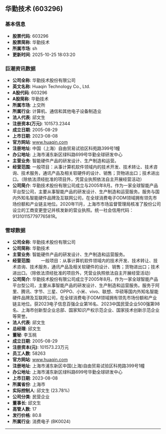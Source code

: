 ## 华勤技术 (603296)

### 基本信息

- **股票代码**: 603296
- **股票简称**: 华勤技术
- **所属市场**: sh
- **更新时间**: 2025-10-25 18:03:20

### 巨潮资讯数据

- **公司全称**: 华勤技术股份有限公司
- **英文名称**: Huaqin Technology Co., Ltd.
- **A股代码**: 603296
- **A股简称**: 华勤技术
- **所属市场**: 上交所
- **所属行业**: 计算机、通信和其他电子设备制造业
- **法人代表**: 邱文生
- **注册资本(万元)**: 101573.2344
- **成立日期**: 2005-08-29
- **上市日期**: 2023-08-08
- **官方网站**: www.huaqin.com
- **注册地址**: 中国（上海）自由贸易试验区科苑路399号1幢
- **办公地址**: 上海市浦东新区绿科路699号华勤全球研发中心
- **主营业务**: 智能硬件产品的研发设计、生产制造和运营。
- **经营范围**: 一般项目：从事计算机软件领域内的技术开发、技术转让、技术咨询、技术服务，通讯产品及相关软硬件的设计、销售；货物进出口；技术进出口。（除依法须经批准的项目外，凭营业执照依法自主开展经营活动）
- **公司简介**: 华勤技术股份有限公司成立与2005年8月。作为一家全球智能产品平台型公司，主要从事智能产品的研发设计、生产制造和运营服务。服务与国内外知名智能硬件品牌及互联网公司，在全球消费电子ODM领域拥有领先市场份额和产业链主地位。2020年11月，上海市市场监督管理局核准了股份公司设立的工商变更登记并核发新的营业执照。统一社会信用代码：91310115779776581R。

### 雪球数据

- **公司全称**: 华勤技术股份有限公司
- **公司简称**: 华勤技术
- **主营业务**: 智能硬件产品的研发设计、生产制造和运营服务。
- **经营范围**: 　　一般项目：从事计算机软件领域内的技术开发、技术转让、技术咨询、技术服务，通讯产品及相关软硬件的设计、销售；货物进出口；技术进出口。（除依法须经批准的项目外，凭营业执照依法自主开展经营活动）
- **公司简介**: 华勤技术股份有限公司成立于2005年8月。作为一家全球智能产品平台型公司，主要从事智能产品的研发设计、生产制造和运营服务。服务于阿里、腾讯、字节、三星、OPPO、小米、vivo、联想、华硕等国内外知名智能硬件品牌及互联网公司，在全球消费电子ODM领域拥有领先市场份额和产业链主地位。获2023电子信息百强企业第16名、2023中国民营企业500强第98名、上海市创新型企业总部、国家知识产权示范企业、国家技术创新示范企业等荣誉。
- **法人代表**: 邱文生
- **总经理**: 邱文生
- **董秘**: 李玉桃
- **成立日期**: 2005-08-29
- **注册资本(元)**: 101573.23万元
- **员工人数**: 58263
- **官方网站**: www.huaqin.com
- **注册地址**: 上海市浦东新区中国(上海)自由贸易试验区科苑路399号1幢
- **办公地址**: 上海市浦东新区绿科路699号华勤全球研发中心
- **上市日期**: 2023-08-08
- **所属省份**: 上海市
- **实际控制人**: 邱文生 (23.78%)
- **公司分类**: 民营企业
- **董事长**: 邱文生
- **高管人数**: 17
- **发行价格**: 80.8
- **所属行业**: 消费电子 (BK0024)

---